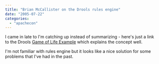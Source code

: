 ```yaml
---
title: "Brian McCallister on the Drools rules engine"
date: "2005-07-22"
categories: 
  - "apachecon"
---
```


I came in late to I'm catching up instead of summarizing - here's just a link to the Drools [Game of Life Example](http://drools.org/Conway%27s+Game+Of+Life+Example) which explains the concept well.

I'm not familiar with rules engine but it looks like a nice solution for some problems that I've had in the past.
